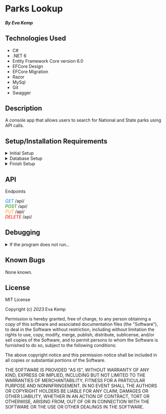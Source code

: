 # Parks Lookup

#### _By_ _Eva Kemp_

## **Technologies Used**

- C#
- .NET 6
- Entity Framework Core version 6.0
- EFCore Design
- EFCore Migration
- Razor
- MySql
- Git
- Swagger

## **Description**

A console app that allows users to search for National and State parks using API calls.

## **Setup/Installation Requirements**

<details>
<summary> Initial Setup </summary>

- Clone this repository to your local machine.
  ```bash
  $ git clone https://github.com/ekmagiccat/ParkApi.Solution
  ```
- Open VS Code (or your IDE of choice).
- Open the top level directory you just cloned.
</details>

<details>
<summary> Database Setup </summary>

- Use a MySql RDBMS (like MySql Workbench) to import/upload the **\_\_**.sql file and create your database.
- In your ParkApi Directory, create a file with the name `appsettings.json` and copy and past the following code into this file:

  <pre><code>{
      "Logging": {
          "LogLevel": {
          "Default": "Information",
          "Microsoft.AspNetCore": "Warning"
          }
      },
      "AllowedHosts": "*",
      "ConnectionStrings": {
          "DefaultConnection": "Server=localhost;Port=3306;park_api;uid=[YOUR_UID];pwd=[YOUR_PASSWORD];"
      }
  }</code></pre>

- Use your personal UID and Password for your db connection and make sure you remove the brackets currently in place.
</details>

<details>
<summary> Finish Setup </summary>

- In your terminal:

  Change directory (cd) to ParkApi.

  ```bash
  $ dotnet build
  ```

  ```bash
  $ dotnet ef migrations add Initial
  ```

  ```bash
  $ dotnet ef database update
  ```

  ```bash
  $ dotnet run
  ```

  (or `dotnet watch run` to see edit and see edits in real time).

- A web page will automatically open in your browser at port 5000 or 5001
</details>

## API

<summary>Endpoints</summary>

<span style="color: rgb(3, 132, 252); font-style: italic;">GET</span> /api/
<br>
<span style="color: green; font-style: italic;">POST</span> /api/
<br>
<span style="color: orange; font-style: italic;">PUT</span> /api/
<br>
<span style="color: red; font-style: italic;">DELETE</span> /api/
<br>

## Debugging

<details>
<summary> If the program does not run...</summary>

- Make sure you have the appropriate packages installed to run dotnet

  - In your Terminal, enter the following commands:<br>
    ```bash
    $ dotnet tool install --global dotnet-ef --version 6.0.0
    ```
    ```bash
    $ dotnet add package Microsoft.EntityFrameworkCore -v 6.0.0
    ```
    ```bash
    $ dotnet add package Pomelo.EntityFrameworkCore.MySql -v 6.0.0
    ```
    ```bash
    $ dotnet add package Microsoft.EntityFrameworkCore.Design -v 6.0.0
    ```

</details>

## **Known Bugs**

None known.

## License

MIT License

Copyright (c) _2023_ Eva Kemp

Permission is hereby granted, free of charge, to any person obtaining a copy
of this software and associated documentation files (the "Software"), to deal
in the Software without restriction, including without limitation the rights
to use, copy, modify, merge, publish, distribute, sublicense, and/or sell
copies of the Software, and to permit persons to whom the Software is
furnished to do so, subject to the following conditions:

The above copyright notice and this permission notice shall be included in all
copies or substantial portions of the Software.

THE SOFTWARE IS PROVIDED "AS IS", WITHOUT WARRANTY OF ANY KIND, EXPRESS OR
IMPLIED, INCLUDING BUT NOT LIMITED TO THE WARRANTIES OF MERCHANTABILITY,
FITNESS FOR A PARTICULAR PURPOSE AND NONINFRINGEMENT. IN NO EVENT SHALL THE
AUTHORS OR COPYRIGHT HOLDERS BE LIABLE FOR ANY CLAIM, DAMAGES OR OTHER
LIABILITY, WHETHER IN AN ACTION OF CONTRACT, TORT OR OTHERWISE, ARISING FROM,
OUT OF OR IN CONNECTION WITH THE SOFTWARE OR THE USE OR OTHER DEALINGS IN THE
SOFTWARE.
